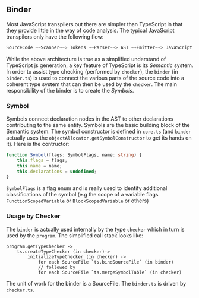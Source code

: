 ## Binder
Most JavaScript transpilers out there are simpler than TypeScript in that they provide little in the way of code analysis. The typical JavaScript transpilers only have the following flow:

```ts
SourceCode ~~Scanner~~> Tokens ~~Parser~~> AST ~~Emitter~~> JavaScript
```

While the above architecture is true as a simplified understand of TypeScript js generation, a key feature of TypeScript is its *Semantic* system. In order to assist type checking (performed by `checker`), the `binder` (in `binder.ts`) is used to connect the various parts of the source code into a coherent type system that can then be used by the `checker`. The main responsibility of the binder is to create the _Symbols_.

### Symbol
Symbols connect declaration nodes in the AST to other declarations contributing to the same entity. Symbols are the basic building block of the Semantic system. The symbol constructor is defined in `core.ts` (and `binder` actually uses the `objectAllocator.getSymbolConstructor` to get its hands on it). Here is the contructor:

```ts
function Symbol(flags: SymbolFlags, name: string) {
    this.flags = flags;
    this.name = name;
    this.declarations = undefined;
}
```

`SymbolFlags` is a flag enum and is really used to identify additional classifications of the symbol (e.g the scope of a variable flags `FunctionScopedVariable` or `BlockScopedVariable` or others)

### Usage by Checker
The `binder` is actually used internally by the type `checker` which in turn is used by the `program`. The simplified call stack looks like:
```
program.getTypeChecker ->
    ts.createTypeChecker (in checker)->
        initializeTypeChecker (in checker) ->
            for each SourceFile `ts.bindSourceFile` (in binder)
            // followed by
            for each SourceFile `ts.mergeSymbolTable` (in checker)
```
The unit of work for the binder is a SourceFile. The `binder.ts` is driven by `checker.ts`.
